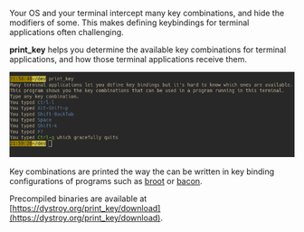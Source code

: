 
Your OS and your terminal intercept many key combinations, and hide the modifiers of some.
This makes defining keybindings for terminal applications often challenging.

**print_key** helps you determine the available key combinations for terminal applications, and how those terminal applications receive them.

![Slava Ukraini](doc/screen.png)

Key combinations are printed the way the can be written in key binding configurations of programs such as [broot](https://dystroy.org/broot) or [bacon](https://dystroy.org/bacon).

Precompiled binaries are available at [https://dystroy.org/print_key/download](https://dystroy.org/print_key/download).
